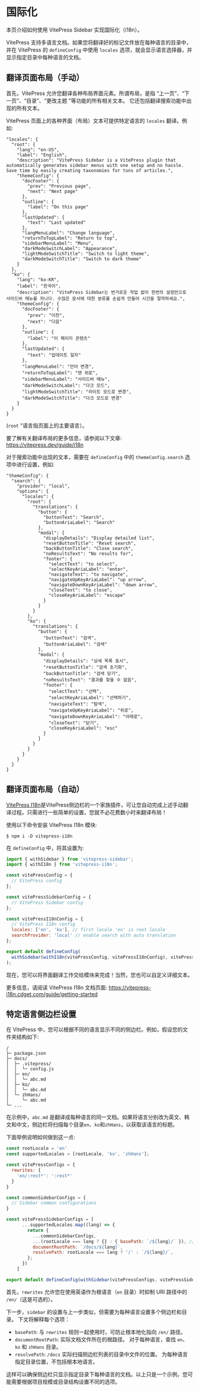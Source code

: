 # 国际化

本页介绍如何使用 VitePress Sidebar 实现国际化（i18n）。

VitePress 支持多语言文档。如果您将翻译好的标记文件放在每种语言的目录中，并在 VitePress 的 `defineConfig` 中使用 `locales` 选项，就会显示语言选择器，并显示指定目录中每种语言的文档。

## 翻译页面布局（手动）

首先，VitePress 允许您翻译各种布局界面元素。所谓布局，是指 “上一页”、“下一页”、“目录”、“更改主题 ”等功能的所有相关文本。 它还包括翻译搜索功能中出现的所有文本。

VitePress 页面上的各种界面（布局）文本可提供特定语言的 `locales` 翻译。例如:

```text
"locales": {
  "root": {
    "lang": "en-US",
    "label": "English",
    "description": "VitePress Sidebar is a VitePress plugin that automatically generates sidebar menus with one setup and no hassle. Save time by easily creating taxonomies for tons of articles.",
    "themeConfig": {
      "docFooter": {
        "prev": "Previous page",
        "next": "Next page"
      },
      "outline": {
        "label": "On this page"
      },
      "lastUpdated": {
        "text": "Last updated"
      },
      "langMenuLabel": "Change language",
      "returnToTopLabel": "Return to top",
      "sidebarMenuLabel": "Menu",
      "darkModeSwitchLabel": "Appearance",
      "lightModeSwitchTitle": "Switch to light theme",
      "darkModeSwitchTitle": "Switch to dark theme"
    }
  },
  "ko": {
    "lang": "ko-KR",
    "label": "한국어",
    "description": "VitePress Sidebar는 번거로운 작업 없이 한번의 설정만으로 사이드바 메뉴를 자니다. 수많은 문서에 대한 분류를 손쉽게 만들어 시간을 절약하세요.",
    "themeConfig": {
      "docFooter": {
        "prev": "이전",
        "next": "다음"
      },
      "outline": {
        "label": "이 페이지 콘텐츠"
      },
      "lastUpdated": {
        "text": "업데이트 일자"
      },
      "langMenuLabel": "언어 변경",
      "returnToTopLabel": "맨 위로",
      "sidebarMenuLabel": "사이드바 메뉴",
      "darkModeSwitchLabel": "다크 모드",
      "lightModeSwitchTitle": "라이트 모드로 변경",
      "darkModeSwitchTitle": "다크 모드로 변경"
    }
  }
}
```

(`root` "语言指页面上的主要语言）。

要了解有关翻译布局的更多信息，请参阅以下文章: https://vitepress.dev/guide/i18n

对于搜索功能中出现的文本，需要在 `defineConfig` 中的 `themeConfig.search` 选项中进行设置，例如:

```text
"themeConfig": {
  "search": {
    "provider": "local",
    "options": {
      "locales": {
        "root": {
          "translations": {
            "button": {
              "buttonText": "Search",
              "buttonAriaLabel": "Search"
            },
            "modal": {
              "displayDetails": "Display detailed list",
              "resetButtonTitle": "Reset search",
              "backButtonTitle": "Close search",
              "noResultsText": "No results for",
              "footer": {
                "selectText": "to select",
                "selectKeyAriaLabel": "enter",
                "navigateText": "to navigate",
                "navigateUpKeyAriaLabel": "up arrow",
                "navigateDownKeyAriaLabel": "down arrow",
                "closeText": "to close",
                "closeKeyAriaLabel": "escape"
              }
            }
          }
        },
        "ko": {
          "translations": {
            "button": {
              "buttonText": "검색",
              "buttonAriaLabel": "검색"
            },
            "modal": {
              "displayDetails": "상세 목록 표시",
              "resetButtonTitle": "검색 초기화",
              "backButtonTitle": "검색 닫기",
              "noResultsText": "결과를 찾을 수 없음",
              "footer": {
                "selectText": "선택",
                "selectKeyAriaLabel": "선택하기",
                "navigateText": "탐색",
                "navigateUpKeyAriaLabel": "위로",
                "navigateDownKeyAriaLabel": "아래로",
                "closeText": "닫기",
                "closeKeyAriaLabel": "esc"
              }
            }
          }
        }
      }
    }
  }
}
```

## 翻译页面布局（自动）

[VitePress I18n](https://vitepress-i18n.cdget.com)是VitePress侧边栏的一个家族插件，可让您自动完成上述手动翻译过程。只需进行一些简单的设置，您就不必花费数小时来翻译布局！

使用以下命令安装 VitePress I18n 模块:

```shell
$ npm i -D vitepress-i18n
```

在 `defineConfig` 中，将其设置为:

```javascript
import { withSidebar } from 'vitepress-sidebar';
import { withI18n } from 'vitepress-i18n';

const vitePressConfig = {
  // VitePress config
};

const vitePressSidebarConfig = {
  // VitePress Sidebar config
};

const vitePressI18nConfig = {
  // VitePress I18n config
  locales: ['en', 'ko'], // first locale 'en' is root locale
  searchProvider: 'local' // enable search with auto translation
};

export default defineConfig(
  withSidebar(withI18n(vitePressConfig, vitePressI18nConfig), vitePressSidebarConfig)
);
```

现在，您可以将界面翻译工作交给模块来完成！当然，您也可以自定义详细文本。

更多信息，请阅读 VitePress I18n 文档页面: https://vitepress-i18n.cdget.com/guide/getting-started

## 特定语言侧边栏设置

在 VitePress 中，您可以根据不同的语言显示不同的侧边栏。例如，假设您的文件夹结构如下:

```text
/
├─ package.json
├─ docs/
│  ├─ .vitepress/
│  │  └─ config.js
│  ├─ en/
│  │  └─ abc.md
│  ├─ ko/
│  │  └─ abc.md
│  └─ zhHans/
│     └─ abc.md
└─ ...
```

在示例中，`abc.md` 是翻译成每种语言的同一文档。如果将语言分别改为英文、韩文和中文，侧边栏将扫描每个目录`en`、`ko`和`zhHans`，以获取该语言的标题。

下面举例说明如何做到这一点:

```javascript
const rootLocale = 'en'
const supportedLocales = [rootLocale, 'ko', 'zhHans'];

const vitePressConfigs = {
  rewrites: {
    'en/:rest*': ':rest*'
  }
}

const commonSidebarConfigs = {
  // Sidebar common configurations
}

const vitePressSidebarConfigs = [
      ...supportedLocales.map((lang) => {
        return {
          ...commonSidebarConfigs,
          ...(rootLocale === lang ? {} : { basePath: `/${lang}/` }), // If using `rewrites` option
          documentRootPath: `/docs/${lang}`,
          resolvePath: rootLocale === lang ? '/' : `/${lang}/`,
        };
      })
    ]

export default defineConfig(withSidebar(vitePressConfigs, vitePressSidebarConfigs)
```

首先，`rewrites` 允许您在使用英语作为根语言（`en` 目录）时抑制 URI 路径中的 `/en/`（这是可选的）。

下一步，`sidebar` 的设置与上一步类似，但需要为每种语言设置多个侧边栏和目录。 下文将解释每个选项：

- `basePath`: 与 `rewrites` 规则一起使用时，可防止根本地化指向 `/en/` 路径。
- `documentRootPath`: 实际文档文件所在的根路径。 对于每种语言，查找 `en`、`ko` 和 `zhHans` 目录。
- `resolvePath`: `/docs` 实际扫描侧边栏列表的目录中文件的位置。 为每种语言指定目录位置，不包括根本地语言。

这样可以确保侧边栏只显示指定目录下每种语言的文档。以上只是一个示例，您可能需要根据项目规模或目录结构设置不同的选项。
